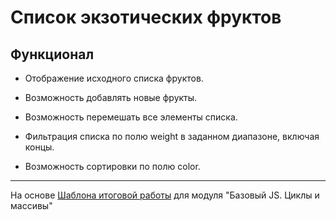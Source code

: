 # **Список экзотических фруктов**

## Функционал

* Отображение исходного списка фруктов.


* Возможность добавлять новые фрукты.

* Возможность перемешать все элементы списка.

* Фильтрация списка по полю weight в заданном диапазоне, включая концы.

* Возможность сортировки по полю color.

---
На основе  [Шаблона итоговой работы](https://github.com/SkillfactoryCoding/module11) для модуля "Базовый JS. Циклы и массивы"
